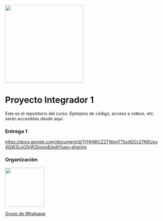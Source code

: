 <img width="256" src="https://www.icesi.edu.co/launiversidad/images/La_universidad/logo_icesi.png">

# Proyecto Integrador 1
Este es el repositorio del curso. Ejemplos de código, acceso a videos, etc. serán accesibles desde aquí.


### Entrega 1
https://docs.google.com/document/d/1YHhMtCZ2TWonTTbc6DCr27N5Uuy4QW3LoO5rW2booo8/edit?usp=sharing

### Organización

<a href="https://chat.whatsapp.com/Bum1Vcu72gN89k9wmQTZv1"><img src="https://upload.wikimedia.org/wikipedia/commons/thumb/6/6b/WhatsApp.svg/479px-WhatsApp.svg.png" width="128"></a><br>

<a href="https://chat.whatsapp.com/Bum1Vcu72gN89k9wmQTZv1">Grupo de Whatsapp</a>


